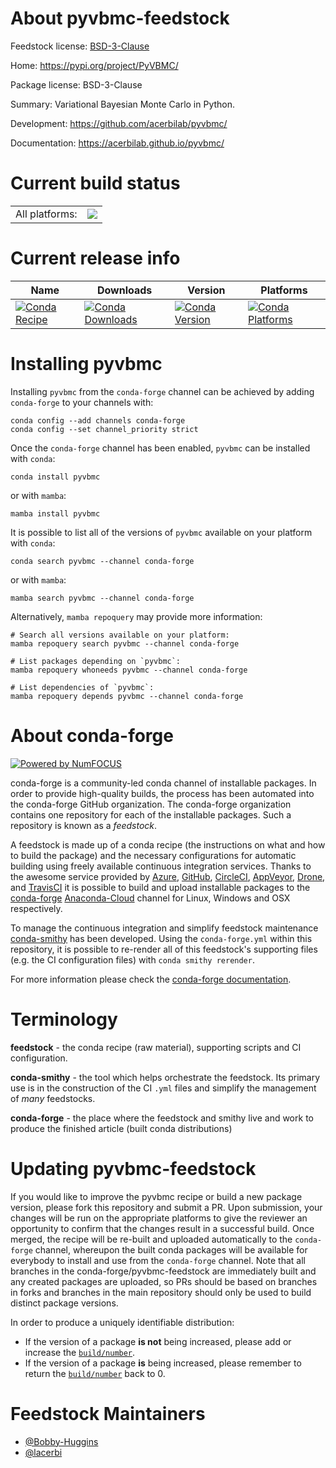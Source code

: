 About pyvbmc-feedstock
======================

Feedstock license: [BSD-3-Clause](https://github.com/conda-forge/pyvbmc-feedstock/blob/main/LICENSE.txt)

Home: https://pypi.org/project/PyVBMC/

Package license: BSD-3-Clause

Summary: Variational Bayesian Monte Carlo in Python.

Development: https://github.com/acerbilab/pyvbmc/

Documentation: https://acerbilab.github.io/pyvbmc/

Current build status
====================


<table><tr><td>All platforms:</td>
    <td>
      <a href="https://dev.azure.com/conda-forge/feedstock-builds/_build/latest?definitionId=18277&branchName=main">
        <img src="https://dev.azure.com/conda-forge/feedstock-builds/_apis/build/status/pyvbmc-feedstock?branchName=main">
      </a>
    </td>
  </tr>
</table>

Current release info
====================

| Name | Downloads | Version | Platforms |
| --- | --- | --- | --- |
| [![Conda Recipe](https://img.shields.io/badge/recipe-pyvbmc-green.svg)](https://anaconda.org/conda-forge/pyvbmc) | [![Conda Downloads](https://img.shields.io/conda/dn/conda-forge/pyvbmc.svg)](https://anaconda.org/conda-forge/pyvbmc) | [![Conda Version](https://img.shields.io/conda/vn/conda-forge/pyvbmc.svg)](https://anaconda.org/conda-forge/pyvbmc) | [![Conda Platforms](https://img.shields.io/conda/pn/conda-forge/pyvbmc.svg)](https://anaconda.org/conda-forge/pyvbmc) |

Installing pyvbmc
=================

Installing `pyvbmc` from the `conda-forge` channel can be achieved by adding `conda-forge` to your channels with:

```
conda config --add channels conda-forge
conda config --set channel_priority strict
```

Once the `conda-forge` channel has been enabled, `pyvbmc` can be installed with `conda`:

```
conda install pyvbmc
```

or with `mamba`:

```
mamba install pyvbmc
```

It is possible to list all of the versions of `pyvbmc` available on your platform with `conda`:

```
conda search pyvbmc --channel conda-forge
```

or with `mamba`:

```
mamba search pyvbmc --channel conda-forge
```

Alternatively, `mamba repoquery` may provide more information:

```
# Search all versions available on your platform:
mamba repoquery search pyvbmc --channel conda-forge

# List packages depending on `pyvbmc`:
mamba repoquery whoneeds pyvbmc --channel conda-forge

# List dependencies of `pyvbmc`:
mamba repoquery depends pyvbmc --channel conda-forge
```


About conda-forge
=================

[![Powered by
NumFOCUS](https://img.shields.io/badge/powered%20by-NumFOCUS-orange.svg?style=flat&colorA=E1523D&colorB=007D8A)](https://numfocus.org)

conda-forge is a community-led conda channel of installable packages.
In order to provide high-quality builds, the process has been automated into the
conda-forge GitHub organization. The conda-forge organization contains one repository
for each of the installable packages. Such a repository is known as a *feedstock*.

A feedstock is made up of a conda recipe (the instructions on what and how to build
the package) and the necessary configurations for automatic building using freely
available continuous integration services. Thanks to the awesome service provided by
[Azure](https://azure.microsoft.com/en-us/services/devops/), [GitHub](https://github.com/),
[CircleCI](https://circleci.com/), [AppVeyor](https://www.appveyor.com/),
[Drone](https://cloud.drone.io/welcome), and [TravisCI](https://travis-ci.com/)
it is possible to build and upload installable packages to the
[conda-forge](https://anaconda.org/conda-forge) [Anaconda-Cloud](https://anaconda.org/)
channel for Linux, Windows and OSX respectively.

To manage the continuous integration and simplify feedstock maintenance
[conda-smithy](https://github.com/conda-forge/conda-smithy) has been developed.
Using the ``conda-forge.yml`` within this repository, it is possible to re-render all of
this feedstock's supporting files (e.g. the CI configuration files) with ``conda smithy rerender``.

For more information please check the [conda-forge documentation](https://conda-forge.org/docs/).

Terminology
===========

**feedstock** - the conda recipe (raw material), supporting scripts and CI configuration.

**conda-smithy** - the tool which helps orchestrate the feedstock.
                   Its primary use is in the construction of the CI ``.yml`` files
                   and simplify the management of *many* feedstocks.

**conda-forge** - the place where the feedstock and smithy live and work to
                  produce the finished article (built conda distributions)


Updating pyvbmc-feedstock
=========================

If you would like to improve the pyvbmc recipe or build a new
package version, please fork this repository and submit a PR. Upon submission,
your changes will be run on the appropriate platforms to give the reviewer an
opportunity to confirm that the changes result in a successful build. Once
merged, the recipe will be re-built and uploaded automatically to the
`conda-forge` channel, whereupon the built conda packages will be available for
everybody to install and use from the `conda-forge` channel.
Note that all branches in the conda-forge/pyvbmc-feedstock are
immediately built and any created packages are uploaded, so PRs should be based
on branches in forks and branches in the main repository should only be used to
build distinct package versions.

In order to produce a uniquely identifiable distribution:
 * If the version of a package **is not** being increased, please add or increase
   the [``build/number``](https://docs.conda.io/projects/conda-build/en/latest/resources/define-metadata.html#build-number-and-string).
 * If the version of a package **is** being increased, please remember to return
   the [``build/number``](https://docs.conda.io/projects/conda-build/en/latest/resources/define-metadata.html#build-number-and-string)
   back to 0.

Feedstock Maintainers
=====================

* [@Bobby-Huggins](https://github.com/Bobby-Huggins/)
* [@lacerbi](https://github.com/lacerbi/)

